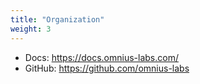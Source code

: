 ```yaml
---
title: "Organization"
weight: 3
---
```


- Docs: https://docs.omnius-labs.com/
- GitHub: https://github.com/omnius-labs

